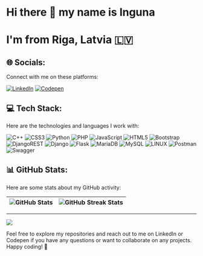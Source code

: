 # Hi there :wave: my name is Inguna
# I'm  from Riga, Latvia  :latvia:

## 🌐 Socials:
Connect with me on these platforms:

[![LinkedIn](https://img.shields.io/badge/LinkedIn-%230077B5.svg?logo=linkedin&logoColor=white)](https://linkedin.com/in/ingunapreize) [![Codepen](https://img.shields.io/badge/Codepen-000000?style=for-the-badge&logo=codepen&logoColor=white)](https://codepen.io/preizeinguna)

## 💻 Tech Stack:
Here are the technologies and languages I work with:

![C++](https://img.shields.io/badge/c++-%2300599C.svg?style=for-the-badge&logo=c%2B%2B&logoColor=white) ![CSS3](https://img.shields.io/badge/css3-%231572B6.svg?style=for-the-badge&logo=css3&logoColor=white) ![Python](https://img.shields.io/badge/python-3670A0?style=for-the-badge&logo=python&logoColor=ffdd54) ![PHP](https://img.shields.io/badge/php-%23777BB4.svg?style=for-the-badge&logo=php&logoColor=white) ![JavaScript](https://img.shields.io/badge/javascript-%23323330.svg?style=for-the-badge&logo=javascript&logoColor=%23F7DF1E) ![HTML5](https://img.shields.io/badge/html5-%23E34F26.svg?style=for-the-badge&logo=html5&logoColor=white) ![Bootstrap](https://img.shields.io/badge/bootstrap-%23563D7C.svg?style=for-the-badge&logo=bootstrap&logoColor=white) ![DjangoREST](https://img.shields.io/badge/DJANGO-REST-ff1709?style=for-the-badge&logo=django&logoColor=white&color=ff1709&labelColor=gray) ![Django](https://img.shields.io/badge/django-%23092E20.svg?style=for-the-badge&logo=django&logoColor=white) ![Flask](https://img.shields.io/badge/flask-%23000.svg?style=for-the-badge&logo=flask&logoColor=white) ![MariaDB](https://img.shields.io/badge/MariaDB-003545?style=for-the-badge&logo=mariadb&logoColor=white) ![MySQL](https://img.shields.io/badge/mysql-%2300f.svg?style=for-the-badge&logo=mysql&logoColor=white) ![LINUX](https://img.shields.io/badge/Linux-FCC624?style=for-the-badge&logo=linux&logoColor=black) ![Postman](https://img.shields.io/badge/Postman-FF6C37?style=for-the-badge&logo=postman&logoColor=white) ![Swagger](https://img.shields.io/badge/-Swagger-%23Clojure?style=for-the-badge&logo=swagger&logoColor=white)

## 📊 GitHub Stats:
Here are some stats about my GitHub activity:

| ![GitHub Stats](https://github-readme-stats.vercel.app/api?username=preizeinguuna&theme=default&hide_border=false&include_all_commits=false&count_private=false) | ![GitHub Streak Stats](github-readme-stats-eight-pi-26.vercel.app/?user=preizeinguuna&theme=default&hide_border=false) |
|---|---|


---

[![](https://visitcount.itsvg.in/api?id=preizeinguna&label=Profile%20Views&color=3&icon=1&pretty=true)](https://visitcount.itsvg.in)


<!-- Proudly created with GPRM (https://gprm.itsvg.in) -->

Feel free to explore my repositories and reach out to me on LinkedIn or Codepen if you have any questions or want to collaborate on any projects. Happy coding! 🚀
